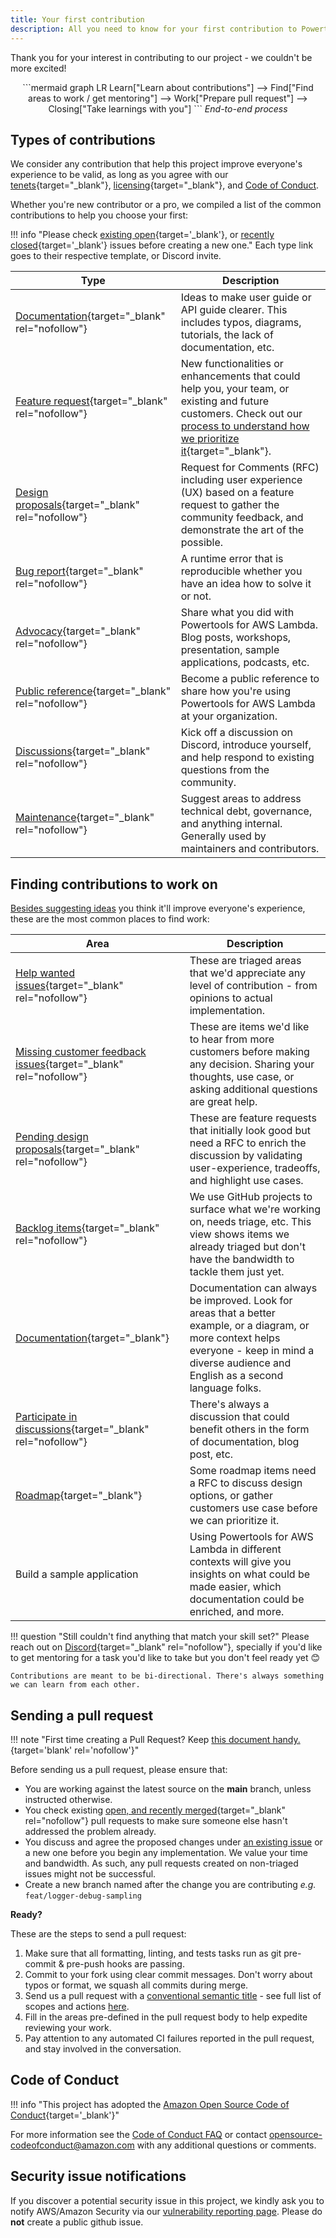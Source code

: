 ```yaml
---
title: Your first contribution
description: All you need to know for your first contribution to Powertools for AWS Lambda (TypeScript)
---
```


<!-- markdownlint-disable MD043 -->

Thank you for your interest in contributing to our project - we couldn't be more excited!

<center>
```mermaid
graph LR
    Learn["Learn about contributions"] --> Find["Find areas to work / get mentoring"] --> Work["Prepare pull request"] --> Closing["Take learnings with you"]
```
<i>End-to-end process</i>
</center>

## Types of contributions

We consider any contribution that help this project improve everyone's experience to be valid, as long as you agree with our [tenets](../index.md#tenets){target="_blank"}, [licensing](https://github.com/aws-powertools/powertools-lambda-typescript/blob/main/LICENSE){target="_blank"}, and [Code of Conduct](#code-of-conduct).

Whether you're new contributor or a pro, we compiled a list of the common contributions to help you choose your first:

!!! info "Please check [existing open](https://github.com/aws-powertools/powertools-lambda-typescript/issues?q=is%3Aissue+is%3Aopen+sort%3Aupdated-desc){target='_blank'}, or [recently closed](https://github.com/aws-powertools/powertools-lambda-typescript/issues?q=is%3Aissue+sort%3Aupdated-desc+is%3Aclosed){target='_blank'} issues before creating a new one."
    Each type link goes to their respective template, or Discord invite.

| Type                                                                                                                                                                                                                                                                                                                          | Description                                                                                                                                                                                               |
| ----------------------------------------------------------------------------------------------------------------------------------------------------------------------------------------------------------------------------------------------------------------------------------------------------------------------------- | --------------------------------------------------------------------------------------------------------------------------------------------------------------------------------------------------------- |
| [Documentation](https://github.com/aws-powertools/powertools-lambda-typescript/issues/new?assignees=&labels=area%2Fdocumentation%2Ctriage&projects=aws-powertools%2F7&template=documentation_improvements.yml&title=Docs%3A+TITLE){target="_blank" rel="nofollow"}                                                            | Ideas to make user guide or API guide clearer. This includes typos, diagrams, tutorials, the lack of documentation, etc.                                                                                  |
| [Feature request](https://github.com/aws-powertools/powertools-lambda-typescript/issues/new?assignees=&labels=type%2Ffeature-request%2Ctriage&projects=aws-powertools%2F7&template=feature_request.yml&title=Feature+request%3A+TITLE){target="_blank" rel="nofollow"}                                                        | New functionalities or enhancements that could help you, your team, or existing and future customers. Check out our [process to understand how we prioritize it](../roadmap.md#process){target="_blank"}. |
| [Design proposals](https://github.com/aws-powertools/powertools-lambda-typescript/issues/new?assignees=&labels=type%2FRFC%2Ctriage&projects=aws-powertools%2F7&template=rfc.yml&title=RFC%3A+TITLE){target="_blank" rel="nofollow"}                                                                                           | Request for Comments (RFC) including user experience (UX) based on a feature request to gather the community feedback, and demonstrate the art of the possible.                                           |
| [Bug report](https://github.com/aws-powertools/powertools-lambda-typescript/issues/new?assignees=&labels=type%2Fbug%2Ctriage&projects=aws-powertools%2F7&template=bug_report.yml&title=Bug%3A+TITLE){target="_blank" rel="nofollow"}                                                                                          | A runtime error that is reproducible whether you have an idea how to solve it or not.                                                                                                                     |
| [Advocacy](https://github.com/aws-powertools/powertools-lambda-typescript/issues/new?assignees=&labels=community-content&projects=aws-powertools%2F7&template=share_your_work.yml&title=%5BI+Made+This%5D%3A+%3CTITLE%3E){target="_blank" rel="nofollow"}                                                                     | Share what you did with Powertools for AWS Lambda. Blog posts, workshops, presentation, sample applications, podcasts, etc.                                                                               |
| [Public reference](https://github.com/aws-powertools/powertools-lambda-typescript/issues/new?assignees=&labels=customer-reference&projects=aws-powertools%2F7&template=support_powertools.yml&title=%5BSupport+Powertools+for+AWS+Lambda+%28TypeScript%29%5D%3A+%3Cyour+organization+name%3E){target="_blank" rel="nofollow"} | Become a public reference to share how you're using Powertools for AWS Lambda at your organization.                                                                                                       |
| [Discussions](https://discord.gg/B8zZKbbyET){target="_blank" rel="nofollow"}                                                                                                                                                                                                                                                  | Kick off a discussion on Discord, introduce yourself, and help respond to existing questions from the community.                                                                                          |
| [Maintenance](https://github.com/aws-powertools/powertools-lambda-typescript/issues/new?assignees=&labels=type%2Finternal%2Ctriage&projects=aws-powertools%2F7&template=maintenance.yml&title=Maintenance%3A+TITLE){target="_blank" rel="nofollow"}                                                                           | Suggest areas to address technical debt, governance, and anything internal. Generally used by maintainers and contributors.                                                                               |

## Finding contributions to work on

[Besides suggesting ideas](#types-of-contributions) you think it'll improve everyone's experience, these are the most common places to find work:

| Area                                                                                                                                                                                                                                        | Description                                                                                                                                                                                        |
| ------------------------------------------------------------------------------------------------------------------------------------------------------------------------------------------------------------------------------------------- | -------------------------------------------------------------------------------------------------------------------------------------------------------------------------------------------------- |
| [Help wanted issues](https://github.com/aws-powertools/powertools-lambda-typescript/issues?q=is%3Aopen+is%3Aissue+label%3Ahelp-wanted+sort%3Aupdated-desc){target="_blank" rel="nofollow"}                                                  | These are triaged areas that we'd appreciate any level of contribution - from opinions to actual implementation.                                                                                   |
| [Missing customer feedback issues](https://github.com/aws-powertools/powertools-lambda-typescript/issues?q=is%3Aopen+is%3Aissue+label%3Aneed-customer-feedback+sort%3Aupdated-desc+){target="_blank" rel="nofollow"}                        | These are items we'd like to hear from more customers before making any decision. Sharing your thoughts, use case, or asking additional questions are great help.                                  |
| [Pending design proposals](https://github.com/aws-powertools/powertools-lambda-typescript/issues/new?assignees=&labels=type%2FRFC%2Ctriage&projects=aws-powertools%2F7&template=rfc.yml&title=RFC%3A+TITLE){target="_blank" rel="nofollow"} | These are feature requests that initially look good but need a RFC to enrich the discussion by validating user-experience, tradeoffs, and highlight use cases.                                     |
| [Backlog items](https://github.com/orgs/aws-powertools/projects/7/views/3?query=is%3Aopen+sort%3Aupdated-desc){target="_blank" rel="nofollow"}                                                                                              | We use GitHub projects to surface what we're working on, needs triage, etc. This view shows items we already triaged but don't have the bandwidth to tackle them just yet.                         |
| [Documentation](https://docs.powertools.aws.dev/lambda/typescript/latest/){target="_blank"}                                                                                                                                                 | Documentation can always be improved. Look for areas that a better example, or a diagram, or more context helps everyone - keep in mind a diverse audience and English as a second language folks. |
| [Participate in discussions](https://discord.gg/B8zZKbbyET){target="_blank" rel="nofollow"}                                                                                                                                                 | There's always a discussion that could benefit others in the form of documentation, blog post, etc.                                                                                                |
| [Roadmap](../roadmap.md){target="_blank"}                                                                                                                                                                                                   | Some roadmap items need a RFC to discuss design options, or gather customers use case before we can prioritize it.                                                                                 |
| Build a sample application                                                                                                                                                                                                                  | Using Powertools for AWS Lambda in different contexts will give you insights on what could be made easier, which documentation could be enriched, and more.                                        |

!!! question "Still couldn't find anything that match your skill set?"
    Please reach out on [Discord](https://discord.gg/B8zZKbbyET){target="_blank" rel="nofollow"}, specially if you'd like to get mentoring for a task you'd like to take but you don't feel ready yet :blush:

    Contributions are meant to be bi-directional. There's always something we can learn from each other.

## Sending a pull request

!!! note "First time creating a Pull Request? Keep [this document handy.](https://help.github.com/articles/creating-a-pull-request/){target='blank' rel='nofollow'}"

Before sending us a pull request, please ensure that:

* You are working against the latest source on the **main** branch, unless instructed otherwise.
* You check existing [open, and recently merged](https://github.com/aws-powertools/powertools-lambda-typescript/pulls?q=is%3Apr+is%3Aopen%2Cmerged+sort%3Aupdated-desc){target="_blank" rel="nofollow"} pull requests to make sure someone else hasn't addressed the problem already.
* You discuss and agree the proposed changes under [an existing issue](https://github.com/aws-powertools/powertools-lambda-typescript/issues?q=is%3Aopen+is%3Aupdated-desc) or a new one before you begin any implementation. We value your time and bandwidth. As such, any pull requests created on non-triaged issues might not be successful.
* Create a new branch named after the change you are contributing _e.g._ `feat/logger-debug-sampling`

**Ready?**

These are the steps to send a pull request:

1. Make sure that all formatting, linting, and tests tasks run as git pre-commit & pre-push hooks are passing.
2. Commit to your fork using clear commit messages. Don't worry about typos or format, we squash all commits during merge.
3. Send us a pull request with a [conventional semantic title](https://github.com/aws-powertools/powertools-lambda-typescript/pull/1744) - see full list of scopes and actions [here](https://github.com/aws-powertools/powertools-lambda-typescript/blob/main/.github/semantic.yml#L2).
4. Fill in the areas pre-defined in the pull request body to help expedite reviewing your work.
5. Pay attention to any automated CI failures reported in the pull request, and stay involved in the conversation.

## Code of Conduct

!!! info "This project has adopted the [Amazon Open Source Code of Conduct](https://aws.github.io/code-of-conduct){target='_blank'}"

For more information see the [Code of Conduct FAQ](https://aws.github.io/code-of-conduct-faq) or contact
<opensource-codeofconduct@amazon.com> with any additional questions or comments.

## Security issue notifications

If you discover a potential security issue in this project, we kindly ask you to notify AWS/Amazon Security via our [vulnerability reporting page](http://aws.amazon.com/security/vulnerability-reporting/). Please do **not** create a public github issue.
